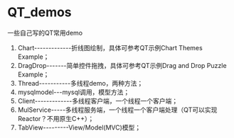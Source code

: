 # QT_demos
一些自己写的QT常用demo

1. Chart-------------折线图绘制，具体可参考QT示例Chart Themes Example；  
2. DragDrop-------简单控件拖拽，具体可参考QT示例Drag and Drop Puzzle Example；   
3. Thread-----------多线程demo，两种方法；     
4. mysqlmodel---mysql调用，模型方法；  
5. Client-------------多线程客户端，一个线程一个客户端；   
6. MulService-----多线程服务端，一个线程一个客户端处理（QT可以实现Reactor？不用原生C++）；  
7. TabView---------View/Model(MVC)模型；   
